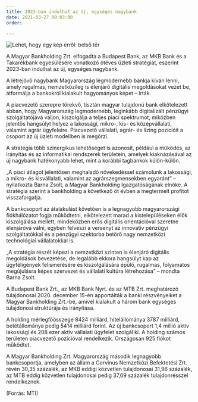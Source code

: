 ```yaml
---
title: 2023-ban indulhat az új, egységes nagybank
date: 2021-03-27 00:03:00
order: 

---
```

![Lehet, hogy egy kép erről: belső tér](https://scontent-vie1-1.xx.fbcdn.net/v/t1.6435-9/175816106_1193083797791123_8593787274992977514_n.png?_nc_cat=111&ccb=1-3&_nc_sid=730e14&_nc_ohc=H8N8tZijSlsAX-iaTmO&_nc_ht=scontent-vie1-1.xx&oh=d5cbe819574f19cb3b9e2dd544688f00&oe=60D1AEB9)

A Magyar Bankholding Zrt. elfogadta a Budapest Bank, az MKB Bank és a Takarékbank egyesülésére vonatkozó ötéves üzleti stratégiát, eszerint 2023-ban indulhat az új, egységes nagybank.

A létrejövő nagybank Magyarország legmodernebb bankja kíván lenni, amely rugalmas, nemzetközileg is élenjáró digitális megoldásokat vezet be, átformálja a bankokról kialakult hagyományos képet – írták.

A piacvezető szerepre törekvő, tisztán magyar tulajdonú bank elkötelezett abban, hogy Magyarország legmodernebb, leginkább digitalizált pénzügyi szolgáltatójává váljon, kiszolgálja a teljes piaci spektrumot, miközben jelentős hangsúlyt helyez a lakossági, mikro-, kis- és középvállalati, valamint agrár ügyfeleire. Piacvezető vállalati, agrár- és lízing pozícióit a csoport az új üzleti modellben is megőrzi.

A stratégia több szinergikus lehetőséget is azonosít, például a működés, az irányítás és az informatikai rendszerek területein, amelyek kiaknázásával az új nagybank hatékonyabb lehet, mint a korábbi tagbankok külön-külön.

„A piaci átlagot jelentősen meghaladó növekedéssel számolunk a lakossági, a mikro- és kisvállalati, valamint az agrárszegmensekben egyaránt” – nyilatkozta Barna Zsolt, a Magyar Bankholding Igazgatóságának elnöke. A stratégia szerint a bankholding a következő öt évben a megtermelt profitot visszaforgatja.

A bankcsoport az átalakulást követően is a legnagyobb magyarországi fiókhálózatot fogja működtetni, elkötelezett marad a kistelepüléseken élők kiszolgálása mellett, mindeközben erős digitális orientációval szeretne élenjáróvá válni, egyben felveszi a versenyt az innovatív pénzügyi szolgáltatókkal és a pénzügyi szektorba betörő nagy nemzetközi technológiai vállalatokkal is.

„A stratégia részét képezi a nemzetközi szinten is élenjáró digitális megoldások bevezetése, de legalább ekkora hangsúlyt kap az ügyféligények felismerésére és kiszolgálására épülő, rugalmas, folyamatos megújulásra képes szervezet és vállalati kultúra létrehozása” – mondta Barna Zsolt.

A Budapest Bank Zrt., az MKB Bank Nyrt. és az MTB Zrt. meghatározó tulajdonosai 2020. december 15-én apportálták a banki részvényeiket a Magyar Bankholding Zrt.-be, amivel kialakult a három bank egységes tulajdonosi struktúrája és irányítása.

A holding mérlegfőösszege 8424 milliárd, hitelállománya 3787 milliárd, betétállománya pedig 5414 milliárd forint. Az új bankcsoport 1,4 millió aktív lakossági és 208 ezer aktív vállalati ügyfelet szolgál ki. A holding számos területen piacvezető pozícióval rendelkezik. Országosan 925 fiókot működtet.

A Magyar Bankholding Zrt. Magyarország második legnagyobb bankcsoportja, amelyben az állam a Corvinus Nemzetközi Befektetési Zrt. révén 30,35 százalék, az MKB eddigi közvetlen tulajdonosai 31,96 százalék, az MTB eddig közvetlen tulajdonosai pedig 37,69 százalék tulajdonrésszel rendelkeznek.

(Forrás: MTI)